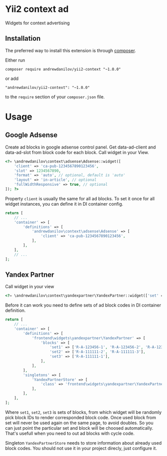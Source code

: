 Yii2 context ad
===================
Widgets for context advertising

Installation
------------

The preferred way to install this extension is through [composer](http://getcomposer.org/download/).

Either run

```
composer require andrewdanilov/yii2-context "~1.0.0"
```

or add

```
"andrewdanilov/yii2-context": "~1.0.0"
```

to the `require` section of your `composer.json` file.


Usage
=====

Google Adsense
-----

Create ad blocks in google adsense control panel. Get data-ad-client and data-ad-slot from block code for each block.
Call widget in your View.

```php
<?= \andrewdanilov\context\adsense\Adsense::widget([
	'client' => 'ca-pub-1234567890123456',
	'slot' => 1234567890,
	'format' => 'auto', // optional, default is 'auto'
	'layout' => 'in-article', // optional
	'fullWidthResponsive' => true, // optional
]); ?>
```

Property `client` is usually the same for all ad blocks. To set it once for all widget instances, you can define
it in DI container config.

```php
return [
	// ...
	'container' => [
		'definitions' => [
			'andrewdanilov\context\adsense\Adsense' => [
				'client' => 'ca-pub-1234567890123456',
			],
		],
	],
	// ...
];
```

Yandex Partner
-----

Call widget in your view

```php
<?= \andrewdanilov\context\yandexpartner\YandexPartner::widget(['set' => 'set1']) ?>
```

Before it can work you need to define sets of ad block codes in DI container definition.

```php
return [
	// ...
	'container' => [
		'definitions' => [
			'frontend\widgets\yandexpartner\YandexPartner' => [
				'blocks' => [
					'set1' => ['R-A-123456-1', 'R-A-123456-2', 'R-A-123456-3'],
					'set2' => ['R-A-111111-2', 'R-A-111111-3'],
					'set3' => ['R-A-111111-1'],
				],
			],
		],
		'singletons' => [
			'YandexPartnerStore' => [
				'class' => 'frontend\widgets\yandexpartner\YandexPartnerStore'
			],
		],
	],
];
```

Where `set1`, `set2`, `set3` is sets of blocks, from which widget will be randomly pick block IDs to render
corresponded block code. Once used block from set will never be used again on the same page, to avoid doubles. So you
can just point the particular set and block will be choosed automatically. That's usefull when you need to out ad blocks
with cycle code.

Singleton `YandexPartnerStore` needs to store information about already used block codes. You should not use it in your
project direcly, just configure it.